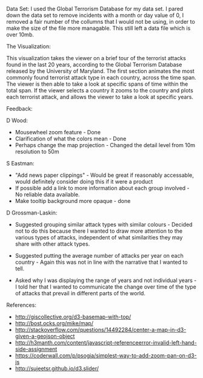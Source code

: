 
Data Set:
I used the Global Terrorism Database for my data set. I pared down the data set to remove incidents with a month or day value of 0,
I removed a fair number of the collumns that I would not be using, in order to make the size of the file more managable. This still left a data file which is over 10mb. 

The Visualization:

This visualization takes the viewer on a brief tour of the terrorist attacks found in the last 20 years, according to the Global Terrorism Database released by the University of Maryland. The first section animates the most commonly found terrorist attack type in each country, across the time span. The viewer is then able to take a look at specific spans of time within the total span. If the viewer selects a country it zooms to the country and plots each terrorist attack, and allows the viewer to take a look at specific years.

Feedback:

D Wood:

* Mousewheel zoom feature - Done
* Clarification of what the colors mean - Done
* Perhaps change the map projection - Changed the detail level from 10m resolution to 50m

S Eastman:

* "Add news paper clippings" - Would be great if reasonably accessable, would definitely consider doing this if it were a product
* If possible add a link to more information about each group involved - No reliable data available.
* Make tooltip background more opaque - done

D Grossman-Laskin:

* Suggested grouping similar attack types with similar colours - Decided not to do this because there I wanted to draw more attention to the various types of attacks, independent of what similarities they may share with other attack types.

* Suggested putting the average number of attacks per year on each country - Again this was not in line with the narrative that I wanted to tell.

* Asked why I was displaying the range of years and not individual years - I told her that I wanted to communicate the change over time of the type of attacks that prevail in different parts of the world.




References:
* http://giscollective.org/d3-basemap-with-top/
* http://bost.ocks.org/mike/map/
* http://stackoverflow.com/questions/14492284/center-a-map-in-d3-given-a-geojson-object
* http://h3manth.com/content/javascript-referenceerror-invalid-left-hand-side-assignment
* https://coderwall.com/p/psogia/simplest-way-to-add-zoom-pan-on-d3-js
* http://sujeetsr.github.io/d3.slider/


